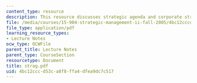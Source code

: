 ```yaml
---
content_type: resource
description: This resource discusses strategic agenda and corporate strategic thrusrs.
file: /media/courses/15-904-strategic-management-ii-fall-2005/4bc12cccd53ca8f8ffa4dfea9dc7c517_strag.pdf
file_type: application/pdf
learning_resource_types:
- Lecture Notes
ocw_type: OCWFile
parent_title: Lecture Notes
parent_type: CourseSection
resourcetype: Document
title: strag.pdf
uid: 4bc12ccc-d53c-a8f8-ffa4-dfea9dc7c517
---
```


